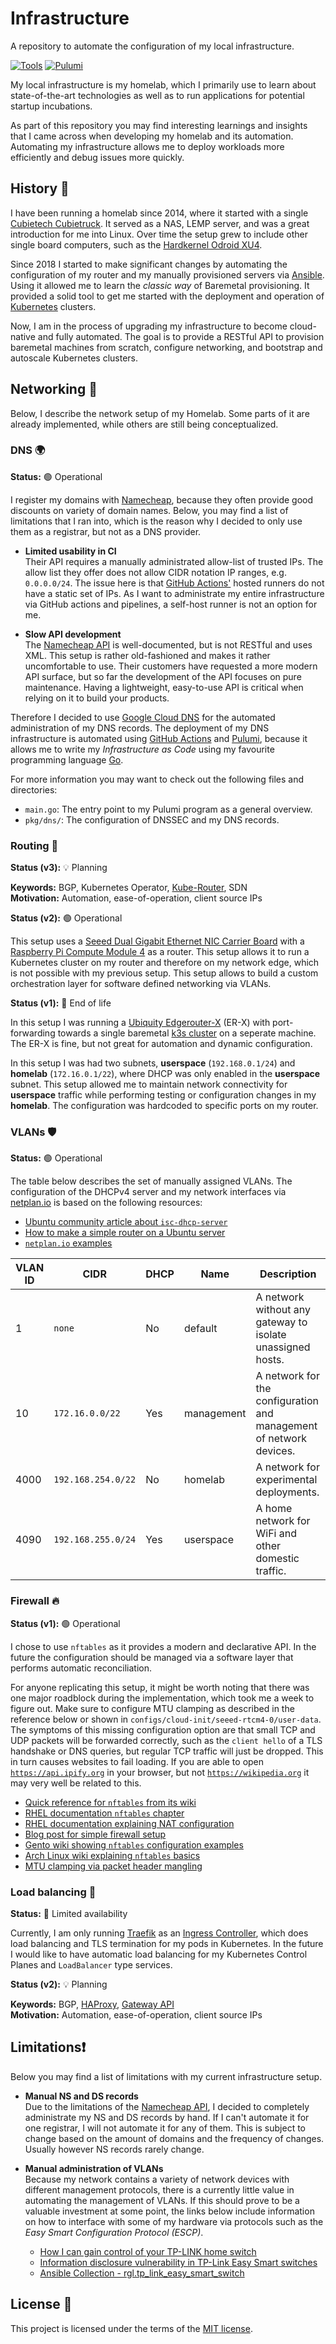 # Infrastructure

A repository to automate the configuration of my local infrastructure.

[![Tools](https://github.com/nicklasfrahm/infrastructure/actions/workflows/tools.yml/badge.svg)](https://github.com/nicklasfrahm/infrastructure/actions/workflows/tools.yml)
[![Pulumi](https://github.com/nicklasfrahm/infrastructure/actions/workflows/pulumi.yml/badge.svg)](https://github.com/nicklasfrahm/infrastructure/actions/workflows/pulumi.yml)

My local infrastructure is my homelab, which I primarily use to learn about state-of-the-art technologies as well as to run applications for potential startup incubations.

As part of this repository you may find interesting learnings and insights that I came across when developing my homelab and its automation. Automating my infrastructure allows me to deploy workloads more efficiently and debug issues more quickly.

## History 📜

I have been running a homelab since 2014, where it started with a single [Cubietech Cubietruck][website-cubietruck]. It served as a NAS, LEMP server, and was a great introduction for me into Linux. Over time the setup grew to include other single board computers, such as the [Hardkernel Odroid XU4][website-odroidxu4].

Since 2018 I started to make significant changes by automating the configuration of my router and my manually provisioned servers via [Ansible][website-ansible]. Using it allowed me to learn the _classic way_ of Baremetal provisioning. It provided a solid tool to get me started with the deployment and operation of [Kubernetes][website-kubernetes] clusters.

Now, I am in the process of upgrading my infrastructure to become cloud-native and fully automated. The goal is to provide a RESTful API to provision baremetal machines from scratch, configure networking, and bootstrap and autoscale Kubernetes clusters.

## Networking 🔌

Below, I describe the network setup of my Homelab. Some parts of it are already implemented, while others are still being conceptualized.

### DNS 🌍

**Status:** 🟢 Operational

I register my domains with [Namecheap][website-namecheap], because they often provide good discounts on variety of domain names. Below, you may find a list of limitations that I ran into, which is the reason why I decided to only use them as a registrar, but not as a DNS provider.

- **Limited usability in CI**  
  Their API requires a manually administrated allow-list of trusted IPs. The allow list they offer does not allow CIDR notation IP ranges, e.g. `0.0.0.0/24`. The issue here is that [GitHub Actions'][website-github-actions] hosted runners do not have a static set of IPs. As I want to administrate my entire infrastructure via GitHub actions and pipelines, a self-host runner is not an option for me.

- **Slow API development**  
  The [Namecheap API][website-namecheap-api] is well-documented, but is not RESTful and uses XML. This setup is rather old-fashioned and makes it rather uncomfortable to use. Their customers have requested a more modern API surface, but so far the development of the API focuses on pure maintenance. Having a lightweight, easy-to-use API is critical when relying on it to build your products.

Therefore I decided to use [Google Cloud DNS][website-gcp-dns] for the automated administration of my DNS records. The deployment of my DNS infrastructure is automated using [GitHub Actions][website-github-actions] and [Pulumi][website-pulumi], because it allows me to write my _Infrastructure as Code_ using my favourite programming language [Go][website-go].

For more information you may want to check out the following files and directories:

- `main.go`: The entry point to my Pulumi program as a general overview.
- `pkg/dns/`: The configuration of DNSSEC and my DNS records.

### Routing 🔀

**Status (v3):** 💡 Planning

**Keywords:** BGP, Kubernetes Operator, [Kube-Router][website-kube-router], SDN  
**Motivation:** Automation, ease-of-operation, client source IPs

**Status (v2):** 🟢 Operational

This setup uses a [Seeed Dual Gigabit Ethernet NIC Carrier Board][shop-seeed-router] with a [Raspberry Pi Compute Module 4][shop-rpi-cm4] as a router. This setup allows it to run a Kubernetes cluster on my router and therefore on my network edge, which is not possible with my previous setup. This setup allows to build a custom orchestration layer for software defined networking via VLANs.

**Status (v1):** 🔴 End of life

In this setup I was running a [Ubiquity Edgerouter-X][website-erx] (ER-X) with port-forwarding towards a single baremetal [k3s cluster][website-k3s] on a seperate machine. The ER-X is fine, but not great for automation and dynamic configuration.

In this setup I was had two subnets, **userspace** (`192.168.0.1/24`) and **homelab** (`172.16.0.1/22`), where DHCP was only enabled in the **userspace** subnet. This setup allowed me to maintain network connectivity for **userspace** traffic while performing testing or configuration changes in my **homelab**. The configuration was hardcoded to specific ports on my router.

### VLANs 🛡️

**Status:** 🟢 Operational

The table below describes the set of manually assigned VLANs. The configuration of the DHCPv4 server and my network interfaces via [netplan.io][docs-netplan] is based on the following resources:

- [Ubuntu community article about `isc-dhcp-server`][article-ubuntu-dhcp]
- [How to make a simple router on a Ubuntu server][medium-ubuntu-router]
- [`netplan.io` examples][docs-netplan-examples]

| VLAN ID | CIDR               | DHCP | Name       | Description                                                        |
| ------- | ------------------ | ---- | ---------- | ------------------------------------------------------------------ |
| 1       | `none`             | No   | default    | A network without any gateway to isolate unassigned hosts.         |
| 10      | `172.16.0.0/22`    | Yes  | management | A network for the configuration and management of network devices. |
| 4000    | `192.168.254.0/22` | No   | homelab    | A network for experimental deployments.                            |
| 4090    | `192.168.255.0/24` | Yes  | userspace  | A home network for WiFi and other domestic traffic.                |

### Firewall 🔥

**Status (v1):** 🟢 Operational

I chose to use `nftables` as it provides a modern and declarative API. In the future the configuration should be managed via a software layer that performs automatic reconciliation.

For anyone replicating this setup, it might be worth noting that there was one major roadblock during the implementation, which took me a week to figure out. Make sure to configure MTU clamping as described in the reference below or shown in `configs/cloud-init/seeed-rtcm4-0/user-data`. The symptoms of this missing configuration option are that small TCP and UDP packets will be forwarded correctly, such as the `client hello` of a TLS handshake or DNS queries, but regular TCP traffic will just be dropped. This in turn causes websites to fail loading. If you are able to open [`https://api.ipify.org`][api-ipify] in your browser, but not [`https://wikipedia.org`][wikipedia] it may very well be related to this.

- [Quick reference for `nftables` from its wiki][wiki-nftables-quickstart]
- [RHEL documentation `nftables` chapter][rhel-docs-nftables-quickstart]
- [RHEL documentation explaining NAT configuration][rhel-docs-nftables-nat]
- [Blog post for simple firewall setup][website-cryptsus-simple-firewall]
- [Gento wiki showing `nftables` configuration examples][wiki-gentoo-nftables-examples]
- [Arch Linux wiki explaining `nftables` basics][wiki-arch-nftables-basics]
- [MTU clamping via packet header mangling][wiki-nftables-mtu-clamping]

### Load balancing 🔁

**Status:** 🔵 Limited availability

Currently, I am only running [Traefik][website-traefik] as an [Ingress Controller][docs-ingress], which does load balancing and TLS termination for my pods in Kubernetes. In the future I would like to have automatic load balancing for my Kubernetes Control Planes and `LoadBalancer` type services.

**Status (v2):** 💡 Planning

**Keywords:** BGP, [HAProxy][website-haproxy], [Gateway API][website-gateway-api]  
**Motivation:** Automation, ease-of-operation, client source IPs

## Limitations❗

Below you may find a list of limitations with my current infrastructure setup.

- **Manual NS and DS records**  
  Due to the limitations of the [Namecheap API][website-namecheap-api], I decided to completely administrate my NS and DS records by hand. If I can't automate it for one registrar, I will not automate it for any of them. This is subject to change based on the amount of domains and the frequency of changes. Usually however NS records rarely change.

- **Manual administration of VLANs**  
  Because my network contains a variety of network devices with different management protocols, there is a currently little value in automating the management of VLANs. If this should prove to be a valuable investment at some point, the links below include information on how to interface with some of my hardware via protocols such as the _Easy Smart Configuration Protocol (ESCP)_.
  - [How I can gain control of your TP-LINK home switch](https://www.pentestpartners.com/security-blog/how-i-can-gain-control-of-your-tp-link-home-switch/)
  - [Information disclosure vulnerability in TP-Link Easy Smart switches](https://www.chrisdcmoore.co.uk/post/tplink-easy-smart-switch-vulnerabilities/)
  - [Ansible Collection - rgl.tp_link_easy_smart_switch](https://github.com/rgl/ansible-collection-tp-link-easy-smart-switch)

## License 📄

This project is licensed under the terms of the [MIT license][file-license].

[website-cubietruck]: https://linux-sunxi.org/Cubietech_Cubietruck
[website-namecheap]: https://namecheap.com
[website-namecheap-api]: https://www.namecheap.com/support/api/intro/
[website-github-actions]: https://github.com/features/actions
[website-gcp-dns]: https://cloud.google.com/dns
[website-pulumi]: https://www.pulumi.com/
[website-go]: https://golang.org
[website-odroidxu4]: https://wiki.odroid.com/odroid-xu4/odroid-xu4
[website-ansible]: https://www.ansible.com/
[website-kubernetes]: https://kubernetes.io/
[website-erx]: https://www.ui.com/edgemax/edgerouter-x/
[website-k3s]: https://k3s.io
[docs-ingress]: https://kubernetes.io/docs/concepts/services-networking/ingress/
[website-traefik]: https://traefik.io/traefik/
[website-kube-router]: https://www.kube-router.io/
[website-haproxy]: http://www.haproxy.org/
[website-gateway-api]: https://gateway-api.sigs.k8s.io/
[file-license]: ./LICENSE.md
[article-ubuntu-dhcp]: https://help.ubuntu.com/community/isc-dhcp-server
[medium-ubuntu-router]: https://medium.com/@exesse/how-to-make-a-simple-router-gateway-from-ubuntu-server-18-04-lts-fd40b7bfec9
[shop-seeed-router]: https://www.seeedstudio.com/Rapberry-Pi-CM4-Dual-GbE-Carrier-Board-p-4874.html
[shop-rpi-cm4]: https://www.seeedstudio.com/Raspberry-Pi-Compute-Module-CM4104032-p-4722.html
[wiki-nftables-quickstart]: https://wiki.nftables.org/wiki-nftables/index.php/Quick_reference-nftables_in_10_minutes
[rhel-docs-nftables-quickstart]: https://access.redhat.com/documentation/en-us/red_hat_enterprise_linux/7/html/security_guide/chap-getting_started_with_nftables
[rhel-docs-nftables-nat]: https://access.redhat.com/documentation/en-us/red_hat_enterprise_linux/7/html/security_guide/sec-configuring_nat_using_nftables
[website-cryptsus-simple-firewall]: https://cryptsus.com/blog/setting-up-nftables-firewall.html
[wiki-gentoo-nftables-examples]: https://wiki.gentoo.org/wiki/Nftables/Examples
[wiki-arch-nftables-basics]: https://wiki.archlinux.org/title/nftables
[wiki-nftables-mtu-clamping]: https://wiki.nftables.org/wiki-nftables/index.php/Mangling_packet_headers
[wikipedia]: https://wikipedia.org
[api-ipify]: https://api.ipify.org
[docs-netplan-examples]: https://netplan.io/examples/
[docs-netplan]: https://netplan.io
